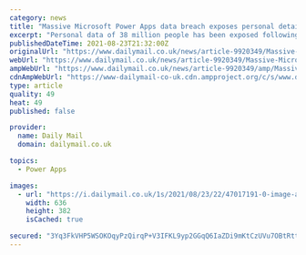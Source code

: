```yaml
---
category: news
title: "Massive Microsoft Power Apps data breach exposes personal details of 38 million people"
excerpt: "Personal data of 38 million people has been exposed following a breach of Microsoft's power apps. The data includes social security and phone numbers, COVID vaccination status and home addresses. Companies affected by the breach include American Airlines ..."
publishedDateTime: 2021-08-23T21:32:00Z
originalUrl: "https://www.dailymail.co.uk/news/article-9920349/Massive-Microsoft-Power-Apps-data-breach-exposes-personal-details-38-million-people.html"
webUrl: "https://www.dailymail.co.uk/news/article-9920349/Massive-Microsoft-Power-Apps-data-breach-exposes-personal-details-38-million-people.html"
ampWebUrl: "https://www.dailymail.co.uk/news/article-9920349/amp/Massive-Microsoft-Power-Apps-data-breach-exposes-personal-details-38-million-people.html"
cdnAmpWebUrl: "https://www-dailymail-co-uk.cdn.ampproject.org/c/s/www.dailymail.co.uk/news/article-9920349/amp/Massive-Microsoft-Power-Apps-data-breach-exposes-personal-details-38-million-people.html"
type: article
quality: 49
heat: 49
published: false

provider:
  name: Daily Mail
  domain: dailymail.co.uk

topics:
  - Power Apps

images:
  - url: "https://i.dailymail.co.uk/1s/2021/08/23/22/47017191-0-image-a-18_1629755449217.jpg"
    width: 636
    height: 382
    isCached: true

secured: "3Yq3FkVHP5WSOKOqyPzQirqP+V3IFKL9yp2GGqQ6IaZDi9mKtCzUVu7OBtRttZMa97fYM/i+I/o1jgbZuWvYHwU7cxhbP/39Og8NusseGbwQvJECXyWy6XxFT3YzfI0e4S1p0zPbeenmpeTn3tNu4uSSC4R+I/FScCgljaZpUdlbjBJVmx9k38neRFpwWd5+TSUi8YSSfY8K7vt3aj1WFYJrFpgNgNf6fLMa0cfN6rnk7ruaUICwpPs19gK8XeL6BWpoVYQKVQmmE8FaaomgV2dP/6HfpljX3nNnZKWRVBO/WtUKiMOfvmTZkDiWjJu4o1edBQV3KnNSrkKwe1DmFJGROoIFpm/mqlrTKOZeoqU=;LRCpGE2tlEJ7NAo8amWJsQ=="
---
```


